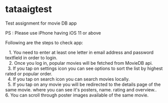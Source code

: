 # tataaigtest
Test assignment for movie DB app

PS : Please use iPhone having iOS 11 or above

Following are the steps to check app: 

   1. You need to enter at least one letter in email address and password textfield in order to login.<br />  
   2. Once you log in, popular movies will be fetched from MovieDB api.<br />
   3. If you tap on settings icon you can see options to sort the list by highest rated or popular order.<br />
   4. If you tap on search icon you can search movies locally.<br />
   5. If you tap on any movie you will be redirected to the details page of the same movie. where you can see it's posters, name. rating and overview..<br />
   6. You can scroll through poster images available of the same movie.
